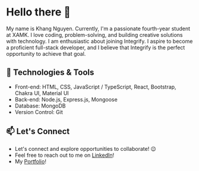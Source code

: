 # Hello there 👋

My name is Khang Nguyen. Currently, I'm a passionate fourth-year student at XAMK. I love coding, problem-solving, and building creative solutions with technology. I am enthusiastic about joining Integrify. I aspire to become a proficient full-stack developer, and I believe that Integrify is the perfect opportunity to achieve that goal.

## 🔧 Technologies & Tools

- Front-end: HTML, CSS, JavaScript / TypeScript, React, Bootstrap, Chakra UI, Material UI
- Back-end: Node.js, Express.js, Mongoose
- Database: MongoDB
- Version Control: Git

## 📫 Let's Connect

- Let's connect and explore opportunities to collaborate! 😉
- Feel free to reach out to me on [LinkedIn](https://www.linkedin.com/in/khang-nguyen3902)!
- My [Portfolio](https://kudoo39.github.io/react-portfolio)!
